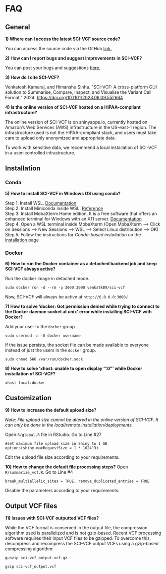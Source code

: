 # FAQ

## General
**1) Where can I access the latest SCI-VCF source code?**

You can access the source code via the GitHub <a href="https://github.com/HimanshuLab/SCI-VCF" target="_blank">link.</a>


**2) How can I report bugs and suggest improvements in SCI-VCF?**

You can post your bugs and suggestions <a href="https://github.com/HimanshuLab/SCI-VCF/issues" target="_blank">here.</a>


**3) How do I cite SCI-VCF?**

Venkatesh Kamaraj, and Himanshu Sinha. "SCI-VCF: A cross-platform GUI solution to Summarise, Compare, Inspect, and Visualise the Variant Call Format," 2024. https://doi.org/10.1101/2023.08.09.552664

**4) Is the online version of SCI-VCF hosted on a HIPAA-compliant infrastructure?**

The online version of SCI-VCF is on shinyapps.io, currently hosted on Amazon’s Web Services (AWS) infrastructure in the US-east-1 region. The infrastructure used is not the HIPAA-compliant stack, and users must take care to upload only anonymized and appropriate data. 

To work with sensitive data, we recommend a local installation of SCI-VCF in a user-controlled infrastructure. 


## Installation

### Conda

**5) How to install SCI-VCF in Windows OS using conda?**

Step 1. Install WSL. [Documentation](https://docs.microsoft.com/en-us/windows/wsl/install) <br>
Step 2. Install Miniconda inside WSL. [Reference](https://educe-ubc.github.io/conda.html) <br>
Step 3. Install MobaXterm Home edition. It is a free software that offers an enhanced terminal for Windows with an X11 server. [Documentation](https://mobaxterm.mobatek.net/download.html) <br> 
Step 4. Open a WSL terminal inside MobaXterm (Open MobaXterm --> Click on Sessions --> New Sessions --> WSL --> Select Linux distribution --> OK)
Step 5. Follow the instructions for *Conda-based installation* on the [installation](installation.md) page  


### Docker

**6) How to run the Docker container as a detached backend job and keep SCI-VCF always active?**

Run the docker image in detached mode.
```
sudo docker run -d --rm -p 3000:3000 venkatk89/sci-vcf
```
Now, SCI-VCF will always be active at ```http://0.0.0.0:3000/```

**7) How to solve ‘docker: Got permission denied while trying to connect to the Docker daemon socket at unix’ error while installing SCI-VCF with Docker?**

Add your user to the ```docker``` group

```
sudo usermod -a -G docker username
```

If the issue persists, the socket file can be made available to everyone instead of just the users in the ```docker``` group.

```
sudo chmod 666 /var/run/docker.sock
```


**8) How to solve ‘xhost: unable to open display “:0”’ while Docker installation of SCI-VCF?**
```
xhost local:docker
```


## Customization

**9) How to increase the default upload size?**

*Note: File upload size cannot be altered in the online version of SCI-VCF. It can only be done in the local/remote installation/deployments.*

Open ```R/global.R``` file in RStudio. Go to Line #27
```
#set maximum file upload size in Shiny to 1 GB
options(shiny.maxRequestSize = 1 * 1024^3) 
```
Edit the upload file size according to your requirements.

**10) How to change the default file processing steps?**
Open ```R/summarize_vcf.R```. Go to Line #4
```
break_multiallelic_sites = TRUE, remove_duplicated_entries = TRUE
```
Disable the parameters according to your requirements.


## Output VCF files
**11) Issues with SCI-VCF outputted VCF files?**

While the VCF format is conserved in the output file, the compression algorithm used is parallelized and is not gzip-based. Recent VCF processing software requires their input VCF files to be gzipped. To overcome this, decompress and recompress the SCI-VCF output VCFs using a gzip-based compressing algorithm:

```
gunzip sci-vcf_output.vcf.gz
```

```
gzip sci-vcf_output.vcf
```